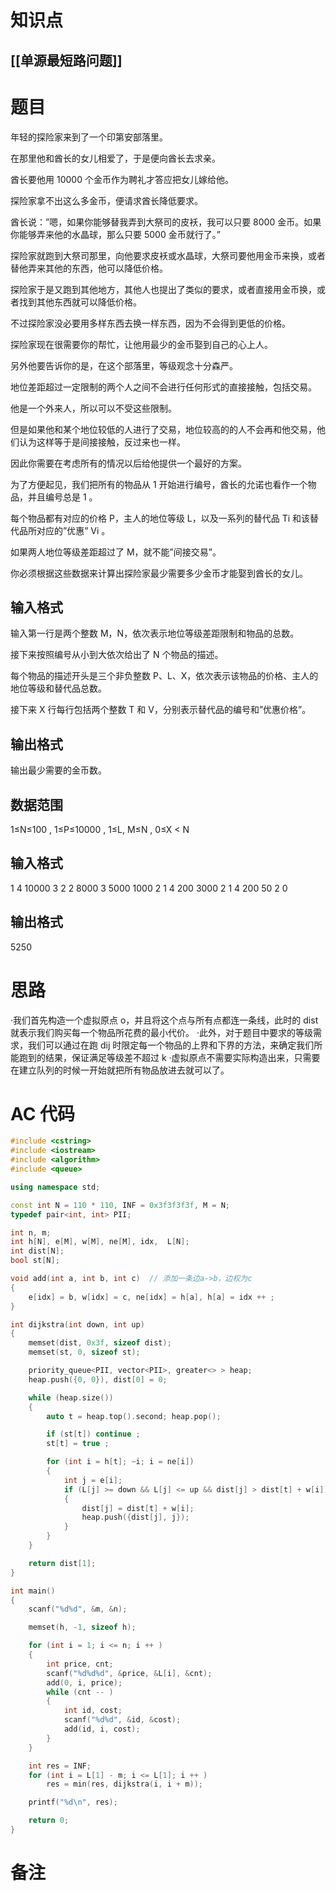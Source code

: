 # 知识点
  ## [[单源最短路问题]]
# 题目
 年轻的探险家来到了一个印第安部落里。

在那里他和酋长的女儿相爱了，于是便向酋长去求亲。

酋长要他用 10000 个金币作为聘礼才答应把女儿嫁给他。

探险家拿不出这么多金币，便请求酋长降低要求。

酋长说：”嗯，如果你能够替我弄到大祭司的皮袄，我可以只要 8000 金币。如果你能够弄来他的水晶球，那么只要 5000 金币就行了。”

探险家就跑到大祭司那里，向他要求皮袄或水晶球，大祭司要他用金币来换，或者替他弄来其他的东西，他可以降低价格。

探险家于是又跑到其他地方，其他人也提出了类似的要求，或者直接用金币换，或者找到其他东西就可以降低价格。

不过探险家没必要用多样东西去换一样东西，因为不会得到更低的价格。

探险家现在很需要你的帮忙，让他用最少的金币娶到自己的心上人。

另外他要告诉你的是，在这个部落里，等级观念十分森严。

地位差距超过一定限制的两个人之间不会进行任何形式的直接接触，包括交易。

他是一个外来人，所以可以不受这些限制。

但是如果他和某个地位较低的人进行了交易，地位较高的的人不会再和他交易，他们认为这样等于是间接接触，反过来也一样。

因此你需要在考虑所有的情况以后给他提供一个最好的方案。

为了方便起见，我们把所有的物品从 1 开始进行编号，酋长的允诺也看作一个物品，并且编号总是 1
。

每个物品都有对应的价格 P，主人的地位等级 L，以及一系列的替代品 Ti 和该替代品所对应的”优惠” Vi
。

如果两人地位等级差距超过了 M，就不能”间接交易”。

你必须根据这些数据来计算出探险家最少需要多少金币才能娶到酋长的女儿。

## 输入格式
输入第一行是两个整数 M，N，依次表示地位等级差距限制和物品的总数。

接下来按照编号从小到大依次给出了 N 个物品的描述。

每个物品的描述开头是三个非负整数 P、L、X，依次表示该物品的价格、主人的地位等级和替代品总数。

接下来 X 行每行包括两个整数 T 和 V，分别表示替代品的编号和”优惠价格”。

## 输出格式
输出最少需要的金币数。

## 数据范围
1≤N≤100
,
1≤P≤10000
,
1≤L, M≤N
,
0≤X < N
## 输入格式
1 4
10000 3 2
2 8000
3 5000
1000 2 1
4 200
3000 2 1
4 200
50 2 0
## 输出格式
5250

# 思路
·我们首先构造一个虚拟原点 o，并且将这个点与所有点都连一条线，此时的 dist 就表示我们购买每一个物品所花费的最小代价。
·此外，对于题目中要求的等级需求，我们可以通过在跑 dij 时限定每一个物品的上界和下界的方法，来确定我们所能跑到的结果，保证满足等级差不超过 k
·虚拟原点不需要实际构造出来，只需要在建立队列的时候一开始就把所有物品放进去就可以了。
# AC 代码
```cpp
#include <cstring>
#include <iostream>
#include <algorithm>
#include <queue>

using namespace std;

const int N = 110 * 110, INF = 0x3f3f3f3f, M = N;
typedef pair<int, int> PII;

int n, m;
int h[N], e[M], w[M], ne[M], idx,  L[N];
int dist[N];
bool st[N];

void add(int a, int b, int c)  // 添加一条边a->b，边权为c
{
    e[idx] = b, w[idx] = c, ne[idx] = h[a], h[a] = idx ++ ;
}

int dijkstra(int down, int up)
{
    memset(dist, 0x3f, sizeof dist);
    memset(st, 0, sizeof st);

    priority_queue<PII, vector<PII>, greater<> > heap;
    heap.push({0, 0}), dist[0] = 0;

    while (heap.size())
    {
        auto t = heap.top().second; heap.pop();

        if (st[t]) continue ;
        st[t] = true ;

        for (int i = h[t]; ~i; i = ne[i]) 
        {
            int j = e[i];
            if (L[j] >= down && L[j] <= up && dist[j] > dist[t] + w[i]) 
            {
                dist[j] = dist[t] + w[i];
                heap.push({dist[j], j});
            }
        }
    }

    return dist[1];
}

int main()
{
    scanf("%d%d", &m, &n);

    memset(h, -1, sizeof h);

    for (int i = 1; i <= n; i ++ )
    {
        int price, cnt;
        scanf("%d%d%d", &price, &L[i], &cnt);
        add(0, i, price);
        while (cnt -- )
        {
            int id, cost;
            scanf("%d%d", &id, &cost);
            add(id, i, cost);
        }
    }

    int res = INF;
    for (int i = L[1] - m; i <= L[1]; i ++ ) 
        res = min(res, dijkstra(i, i + m));

    printf("%d\n", res);

    return 0;
}


```
# 备注
